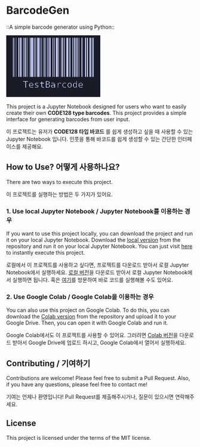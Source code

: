 # BarcodeGen
::A simple barcode generator using Python::

<img src = "./barcode.png" width=50%>

This project is a Jupyter Notebook designed for users who want to easily create their own __CODE128 type barcodes__. This project provides a simple interface for generating barcodes from user input.

이 프로젝트는 유저가 __CODE128 타입 바코드__ 를 쉽게 생성하고 싶을 때 사용할 수 있는 Jupyter Notebook 입니다. 인풋을 통해 바코드를 쉽게 생성할 수 있는 간단한 인터페이스를 제공해요. 

## How to Use? 어떻게 사용하나요? 

There are two ways to execute this project.

이 프로젝트를 실행하는 방법은 두 가지가 있어요.

### 1. Use local Jupyter Notebook / Jupyter Notebook를 이용하는 경우

If you want to use this project locally, you can download the project and run it on your local Jupyter Notebook. Download the [local version](./BarcodeGenV1_Local+Ver.ipynb) from the repository and run it on your local Jupyter Notebook.
You can just visit [here](https://colab.research.google.com/drive/1m4UYbwDHy3p33W3wL4zWlKltZiJHxqPj?usp=sharing) to instantly execute this project. 

로컬에서 이 프로젝트를 사용하고 싶다면, 프로젝트를 다운로드 받아서 로컬 Jupyter Notebook에서 실행하세요. [로컬 버전](./BarcodeGenV1_Local+Ver.ipynb)을 다운로드 받아서 로컬 Jupyter Notebook에서 실행하면 됩니다. 혹은 [여기](https://colab.research.google.com/drive/1m4UYbwDHy3p33W3wL4zWlKltZiJHxqPj?usp=sharing)를 방문하여 바로 코드를 실행해볼 수도 있어요.

### 2. Use Google Colab / Google Colab을 이용하는 경우

You can also use this project on Google Colab.
To do this, you can download the [Colab version](./BarcodeGenV1_Colab+Ver.ipynb) from the repository and upload it to your Google Drive. Then, you can open it with Google Colab and run it.

Google Colab에서도 이 프로젝트를 사용할 수 있어요. 그러려면 [Colab 버전](./BarcodeGenV1_Colab+Ver.ipynb)을 다운로드 받아서 Google Drive에 업로드 하시고, Google Colab에서 열어서 실행하세요. 

## Contributing / 기여하기
 
Contributions are welcome! Please feel free to submit a Pull Request. Also, if you have any questions, please feel free to contact me!

기여는 언제나 환영입니다! Pull Request를 제출해주시거나, 질문이 있으시면 연락해주세요.

## License

This project is licensed under the terms of the MIT license.
